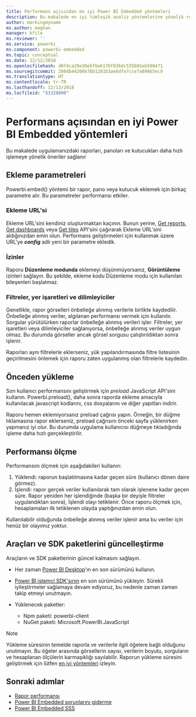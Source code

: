 ```yaml
---
title: Performans açısından en iyi Power BI Embedded yöntemleri
description: Bu makalede en iyi tümleşik analiz yöntemlerine yönelik rehberlik sağlanır
author: markingmyname
ms.author: maghan
manager: kfile
ms.reviewer: ''
ms.service: powerbi
ms.component: powerbi-embedded
ms.topic: conceptual
ms.date: 12/12/2018
ms.openlocfilehash: d0f4ca29e30e5f6e6176f036dc535601eb580471
ms.sourcegitcommit: 298db44200b78b1281b3ae6dfe7cce7a89865ec9
ms.translationtype: HT
ms.contentlocale: tr-TR
ms.lasthandoff: 12/13/2018
ms.locfileid: "53329890"
---
```

# <a name="power-bi-embedded-performance-best-practices"></a>Performans açısından en iyi Power BI Embedded yöntemleri

Bu makalede uygulamanızdaki raporları, panoları ve kutucukları daha hızlı işlemeye yönelik öneriler sağlanır

## <a name="embed-parameters"></a>Ekleme parametreleri

Powerbi.embed() yöntemi bir rapor, pano veya kutucuk eklemek için birkaç parametre alır. Bu parametreler performansı etkiler.

### <a name="embed-url"></a>Ekleme URL'si

Ekleme URL'sini kendiniz oluşturmaktan kaçının. Bunun yerine, [Get reports](https://na01.safelinks.protection.outlook.com/?url=https%3A%2F%2Fdocs.microsoft.com%2Fen-us%2Frest%2Fapi%2Fpower-bi%2Freports%2Fgetreportsingroup&data=02%7C01%7CMark.Ghanayem%40microsoft.com%7C07ca68ceb37a48e3f3de08d64968707a%7C72f988bf86f141af91ab2d7cd011db47%7C1%7C0%7C636777110256168308&sdata=22lkqRM2w1MQfrM8dooedaPqqIU8PufTq9TT4VDzRo0%3D&reserved=0), [Get dashboards](https://na01.safelinks.protection.outlook.com/?url=https%3A%2F%2Fdocs.microsoft.com%2Fen-us%2Frest%2Fapi%2Fpower-bi%2Fdashboards%2Fgetdashboardsingroup&data=02%7C01%7CMark.Ghanayem%40microsoft.com%7C07ca68ceb37a48e3f3de08d64968707a%7C72f988bf86f141af91ab2d7cd011db47%7C1%7C0%7C636777110256168308&sdata=nfWRgbSoXVF42Rg%2Ba9491u19uksXp%2FAyz%2Fa%2Ba7%2FCtdA%3D&reserved=0) veya [Get tiles](https://na01.safelinks.protection.outlook.com/?url=https%3A%2F%2Fdocs.microsoft.com%2Fen-us%2Frest%2Fapi%2Fpower-bi%2Fdashboards%2Fgettilesingroup&data=02%7C01%7CMark.Ghanayem%40microsoft.com%7C07ca68ceb37a48e3f3de08d64968707a%7C72f988bf86f141af91ab2d7cd011db47%7C1%7C0%7C636777110256178318&sdata=LgZ27TynNpqQJDrb3aHWGQXIS%2FzichAO9De5M2uhF1Q%3D&reserved=0) API'sini çağırarak Ekleme URL'sini aldığınızdan emin olun. Performans geliştirmeleri için kullanmak üzere URL'ye **_config_** adlı yeni bir parametre ekledik.

### <a name="permissions"></a>İzinler

Raporu **Düzenleme modunda** eklemeyi düşünmüyorsanız, **Görüntüleme** izinleri sağlayın. Bu şekilde, ekleme kodu Düzenleme modu için kullanılan bileşenleri başlatmaz.

### <a name="filters-bookmarks-and-slicers"></a>Filtreler, yer işaretleri ve dilimleyiciler

Genellikle, rapor görselleri önbelleğe alınmış verilerle birlikte kaydedilir. Önbelleğe alınmış veriler, algılanan performansı vermek için kullanılır. Sorgular yürütülürken raporlar önbelleğe alınmış verileri işler. Filtreler, yer işaretleri veya dilimleyiciler sağlanıyorsa, önbelleğe alınmış veriler uygun olmaz. Bu durumda görseller ancak görsel sorgusu çalıştırıldıktan sonra işlenir.

Raporları aynı filtrelerle eklerseniz, yük yapılandırmasında filtre listesinin geçirilmesini önlemek için raporu zaten uygulanmış olan filtrelerle kaydedin.

## <a name="preload"></a>Önceden yükleme

Son kullanıcı performansını geliştirmek için *preload* JavaScript API'sini kullanın.
Powerbi.preload(), daha sonra raporda ekleme amacıyla kullanılacak javascript kodlarını, css dosyalarını ve diğer yapıtları indirir.

Raporu hemen eklemiyorsanız preload çağrısı yapın. Örneğin, bir düğme tıklamasına rapor eklerseniz, preload çağrısını önceki sayfa yüklenirken yapmanız iyi olur. Bu durumda uygulama kullanıcısı düğmeye tıkladığında işleme daha hızlı gerçekleştirilir.

## <a name="measure-performance"></a>Performansı ölçme

Performansını ölçmek için aşağıdakileri kullanın:

1. Yüklendi: raporun başlatılmasına kadar geçen süre (kullanıcı dönen daire görmez).
2. İşlendi: rapor gerçek veriler kullanılarak tam olarak işlenene kadar geçen süre. Rapor yeniden her işlendiğinde (başka bir deyişle filtreler uygulandıktan sonra), İşlendi olayı tetiklenir. Önce raporu ölçmek için, hesaplamaları ilk tetiklenen olayda yaptığınızdan emin olun.

Kullanılabilir olduğunda önbelleğe alınmış veriler işlenir ama bu veriler için henüz bir olayımız yoktur.

## <a name="update-tools-and-sdk-packages"></a>Araçları ve SDK paketlerini güncelleştirme

Araçların ve SDK paketlerinin güncel kalmasını sağlayın.

* Her zaman [Power BI Desktop](https://powerbi.microsoft.com/en-us/desktop/)'ın en son sürümünü kullanın.

* [Power BI istemci SDK'sının](https://github.com/Microsoft/PowerBI-JavaScript) en son sürümünü yükleyin. Sürekli iyileştirmeler sağlamaya devam ediyoruz, bu nedenle zaman zaman takip etmeyi unutmayın.

* Yüklenecek paketler:
    * Npm paketi: powerbi-client
    * NuGet paketi: Microsoft.PowerBI.JavaScript

> [!Note]
> Yükleme süresinin temelde raporla ve verilerle ilgili öğelere bağlı olduğunu unutmayın. Bu öğeler arasında görsellerin sayısı, verilerin boyutu, sorguların ve hesaplanan ölçülerin karmaşıklığı sayılabilir. Raporun yükleme süresini geliştirmek için lütfen [en iyi yöntemleri](../power-bi-reports-performance.md) izleyin.

## <a name="next-steps"></a>Sonraki adımlar

* [Rapor performansı](../power-bi-reports-performance.md)
* [Power BI Embedded sorunlarını giderme](embedded-troubleshoot.md)
* [Power BI Embedded SSS](embedded-faq.md)
